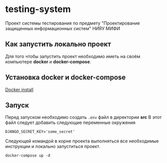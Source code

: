# testing-system
Проект системы тестирования по предмету "Проектирование защищенных информационных систем" НИЯУ МИФИ

## Как запустить локально проект
Для того чтобы запустить проект необходимо иметь на своём
компьютере **docker** и **docker-compose**.  

## Установка **docker** и **docker-compose**
[Docker install](https://docs.docker.com/get-docker/)
## Запуск
Перед запуском необходимо создать `.env` файл в директории **src**
В этот файл следует добавить следующие переменные окружения
```dotenv
DJANGO_SECRET_KEY='some_secret'
```
Следующей командой в корне проекта выполняться все необходимые инструкции и локально запуститься проект.
```shell
docker-compose up -d
```